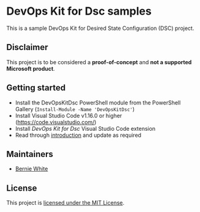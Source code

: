 # DevOps Kit for Dsc samples

This is a sample DevOps Kit for Desired State Configuration (DSC) project.

## Disclaimer

This project is to be considered a **proof-of-concept** and **not a supported Microsoft product**.

## Getting started

- Install the DevOpsKitDsc PowerShell module from the PowerShell Gallery (`Install-Module -Name 'DevOpsKitDsc'`)
- Install Visual Studio Code v1.16.0 or higher (https://code.visualstudio.com/)
- Install _DevOps Kit for Dsc_ Visual Studio Code extension
- Read through [introduction](docs/introduction.md) and update as required

## Maintainers

- [Bernie White](https://github.com/BernieWhite)

## License

This project is [licensed under the MIT License](LICENSE).